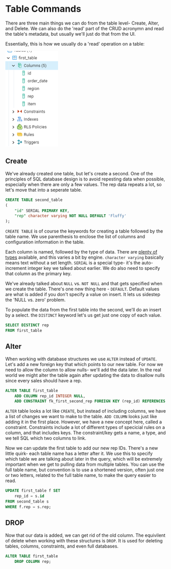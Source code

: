 # Table Commands

There are three main things we can do from the table level- Create, Alter, and Delete. We can also do the 'read' part of the CRUD acronymn and read the table's metadata, but usually we'll just do that from the UI.

Essentially, this is how we usually do a 'read' operation on a table:

![Table medata in PGAdmin](./images/TableMetadata.png)

## Create

We've already created one table, but let's create a second. One of the principles of SQL database design is to avoid repesting data when possible, especially when there are only a few values. The rep data repeats a lot, so let's move that into a seperate table.

```SQL
CREATE TABLE second_table
(
    "id" SERIAL PRIMARY KEY,
    "rep" character varying NOT NULL DEFAULT 'Fluffy'
);
```

`CREATE TABLE` is of course the keywords for creating a table followed by the table name. We use parenthesis to enclose the list of columns and configuration information in the table.

Each column is named, followed by the type of data. There are [plenty of types](https://www.postgresql.org/docs/current/datatype.html) available, and this varies a bit by engine. `character varying` basically means text without a set length. `SERIAL` is a special type- it's the auto-increment integer key we talked about earlier. We do also need to specify that column as the primary key.

We've already talked about `NULL` vs. `NOT NULL` and that gets specified when we create the table. There's one new thing here - `DEFAULT`. Default values are what is added if you don't specify a value on insert. It lets us sidestep the 'NULL vs. zero' problem.

To populate the data from the first table into the second, we'll do an insert by a select. the `DISTINCT` keyword let's us get just one copy of each value.

```SQL INSERT INTO second_table (rep)
SELECT DISTINCT rep 
FROM first_table
```

## Alter

When working with database structures we use `ALTER` instead of `UPDATE`. Let's add a new foreign key that which points to our new table. For now we need to allow the column to allow nulls- we'll add the data later. In the real world we might alter the table again after updating the data to disallow nulls since every sales should have a rep.

```SQL
ALTER TABLE first_table
    ADD COLUMN rep_id INTEGER NULL,
    ADD CONSTRAINT fk_first_second_rep FOREIGN KEY (rep_id) REFERENCES second_table (id);
```

`ALTER` table looks a lot like `CREATE`, but instead of including columns, we have a list of changes we want to make to the table. `ADD COLUMN` looks just like adding it in the first place. However, we have a new concept here, called a constraint. Constraints include a lot of different types of specicial rules on a column, and that includes keys. The constraint/key gets a name, a type, and we tell SQL which two columns to link.

Now we can update the first table to add our new rep IDs. There's a new little quirk- each table name has a letter after it. We use this to specify which table we are talking about later in the query, which will be extremely important when we get to pulling data from multiple tables. You can use the full table name, but convention is to use a shortened version, often just one or two letters, related to the full table name, to make the query easier to read.

```SQL
UPDATE first_table f SET
    rep_id = s.id
FROM second_table s
WHERE f.rep = s.rep;
```

## DROP

Now that our data is added, we can get rid of the old column. The equivilent of delete when working with these structures is `DROP`. It is used for deleting tables, columns, constraints, and even full databases.

```SQL
ALTER TABLE first_table
    DROP COLUMN rep;
```
